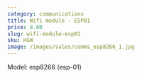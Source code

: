 ```yaml
---
category: communications
title: Wifi module - ESP01
price: 8.00
slug: wifi-module-esp01
sku: HGW
image: /images/sales/comms_esp8266_1.jpg
---
```

Model: esp8266 (esp-01)
